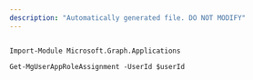 ```yaml
---
description: "Automatically generated file. DO NOT MODIFY"
---
```


```powershellv1

Import-Module Microsoft.Graph.Applications

Get-MgUserAppRoleAssignment -UserId $userId

```